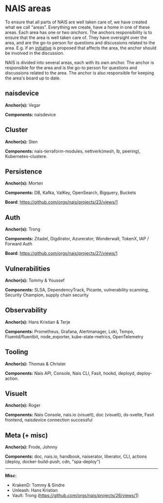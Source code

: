 # NAIS areas

To ensure that all parts of NAIS are well taken care of, we have created what we call "areas". Everything we create, have a home in one of these areas.
Each area has one or two _anchors_. The anchors responsibility is to ensure that the area is well taken care of. They have oversight over the area, and are the go-to person for questions and discussions related to the area. E.g. if an [initiative](initiatives.md) is proposed that affects the area, the anchor should be involved in the discussion.

NAIS is divided into several areas, each with its own anchor. The anchor is responsible for the area and is the go-to person for questions and discussions related to the area. The anchor is also responsible for keeping the area's board up to date.

## naisdevice

**Anchor(s):** Vegar

**Components:** naisdevice

## Cluster

**Anchor(s):** Sten

**Components:** nais-terraform-modules, nettverk(mesh, lb, peering), Kubernetes-clustere.

## Persistence

**Anchor(s):** Morten

**Components:** DB, Kafka, ValKey, OpenSearch, Bigquery, Buckets

**Board**: https://github.com/orgs/nais/projects/23/views/1

## Auth

**Anchor(s):** Trong

**Components:** Zitadel, Digdirator, Azurerator, Wonderwall, TokenX, IAP / Forward Auth

**Board**: https://github.com/orgs/nais/projects/27/views/1

## Vulnerabilities

**Anchor(s):** Tommy & Youssef

**Components:** SLSA, DependencyTrack, Picante, vulnerability scanning, Security Champion, supply chain security

## Observability

**Anchor(s):** Hans Kristian & Terje

**Components:** Prometheus, Grafana, Alertmanager, Loki, Tempo, Fluentd/fluentbit, node_exporter, kube-state-metrics, OpenTelemetry

## Tooling

**Anchor(s):** Thomas & Christer

**Components:** Nais API, Console, Nais CLI, Fasit, hookd, deployd, deploy-action.

## Visuelt

**Anchor(s):** Roger

**Components:** Nais Console, nais.io (visuelt), doc (visuelt), ds-svelte, Fasit frontend, naisdevice connection successful

## Meta (+ misc)

**Anchor(s):** Frode, Johnny

**Components:** doc, nais.io, handbook, naiserator, liberator, CLI, actions (deploy, docker-build-push, cdn, "spa-deploy")

---

**Misc:**

- KrakenD: Tommy & Sindre
- Unleash: Hans Kristian
- Vault: Trong (https://github.com/orgs/nais/projects/26/views/1)
